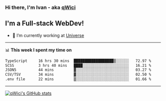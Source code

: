 ### Hi there, I'm Ivan - aka [qWici][website]

## I'm a Full-stack WebDev!
- 🔭 I’m currently working at [Universe][universe]

---

📊 **This week I spent my time on**
<!--START_SECTION:waka-->

```txt
TypeScript     16 hrs 30 mins  ██████████████████▒░░░░░░   72.97 %
SCSS           3 hrs 40 mins   ████░░░░░░░░░░░░░░░░░░░░░   16.21 %
JSON5          44 mins         ▓░░░░░░░░░░░░░░░░░░░░░░░░   03.27 %
CSV/TSV        34 mins         ▓░░░░░░░░░░░░░░░░░░░░░░░░   02.50 %
.env file      22 mins         ▒░░░░░░░░░░░░░░░░░░░░░░░░   01.66 %
```

<!--END_SECTION:waka-->

---

[![qWici's GitHub stats](https://github-readme-stats.vercel.app/api?username=qWici)](https://github.com/qWici/github-readme-stats)

[website]: https://devkucher.com
[twitter]: https://twitter.com/KucherDev
[linkedin]: https://www.linkedin.com/in/ivankucher
[universe]: https://universeapps.limited
